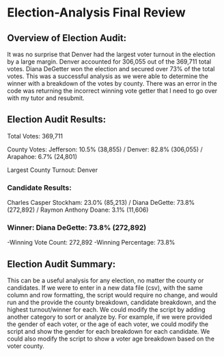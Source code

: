 # Election-Analysis Final Review

## Overview of Election Audit:

It was no surprise that Denver had the largest voter turnout in the election by a large margin.  Denver accounted for 306,055 out of the 369,711 total votes.  Diana DeGetter won the election and secured over 73% of the total votes.  This was a successful analysis as we were able to determine the winner with a breakdown of the votes by county.  There was an error in the code was returning the incorrect winning vote getter that I need to go over with my tutor and resubmit.

## Election Audit Results:

Total Votes: 369,711

County Votes: Jefferson: 10.5% (38,855) / Denver: 82.8% (306,055) / Arapahoe: 6.7% (24,801)

Largest County Turnout: Denver

### Candidate Results:
   Charles Casper Stockham: 23.0% (85,213) / Diana DeGette: 73.8% (272,892) / Raymon Anthony Doane: 3.1% (11,606)
   
### Winner: Diana DeGette: 73.8% (272,892)
  -Winning Vote Count: 272,892
  -Winning Percentage: 73.8%
  
## Election Audit Summary:

This can be a useful analysis for any election, no matter the county or candidates.  If we were to enter in a new data file (csv), with the same column and row formatting, the script would require no change, and would run and the provide the county breakdown, candidate breakdown, and the highest turnout/winner for each.  We could modify the script by adding another category to sort or analyze by.  For example, if we were provided the gender of each voter, or the age of each voter, we could modify the script and show the gender for each breakdown for each candidate.  We could also modify the script to show a voter age breakdown based on the voter county.
